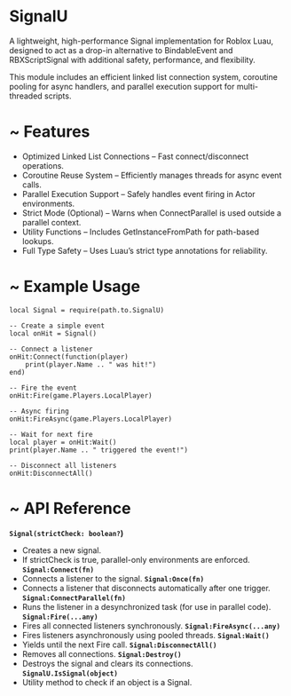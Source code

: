 # SignalU
A lightweight, high-performance Signal implementation for Roblox Luau, designed to act as a drop-in alternative to BindableEvent and RBXScriptSignal with additional safety, performance, and flexibility.

This module includes an efficient linked list connection system, coroutine pooling for async handlers, and parallel execution support for multi-threaded scripts.

# ~ Features
- Optimized Linked List Connections – Fast connect/disconnect operations.
- Coroutine Reuse System – Efficiently manages threads for async event calls.
- Parallel Execution Support – Safely handles event firing in Actor environments.
- Strict Mode (Optional) – Warns when ConnectParallel is used outside a parallel context.
- Utility Functions – Includes GetInstanceFromPath for path-based lookups.
- Full Type Safety – Uses Luau’s strict type annotations for reliability.


# ~ Example Usage
```luau
local Signal = require(path.to.SignalU)

-- Create a simple event
local onHit = Signal()

-- Connect a listener
onHit:Connect(function(player)
	print(player.Name .. " was hit!")
end)

-- Fire the event
onHit:Fire(game.Players.LocalPlayer)

-- Async firing
onHit:FireAsync(game.Players.LocalPlayer)

-- Wait for next fire
local player = onHit:Wait()
print(player.Name .. " triggered the event!")

-- Disconnect all listeners
onHit:DisconnectAll()
```

# ~ API Reference
**`Signal(strictCheck: boolean?`)**
- Creates a new signal.
- If strictCheck is true, parallel-only environments are enforced.
**`Signal:Connect(fn)`**
- Connects a listener to the signal.
**`Signal:Once(fn)`**
- Connects a listener that disconnects automatically after one trigger.
**`Signal:ConnectParallel(fn)`**
- Runs the listener in a desynchronized task (for use in parallel code).
**`Signal:Fire(...any)`**
- Fires all connected listeners synchronously.
**`Signal:FireAsync(...any)`**
- Fires listeners asynchronously using pooled threads.
**`Signal:Wait()`**
- Yields until the next Fire call.
**`Signal:DisconnectAll()`**
- Removes all connections.
**`Signal:Destroy()`**
- Destroys the signal and clears its connections.
**`SignalU.IsSignal(object)`**
- Utility method to check if an object is a Signal.
